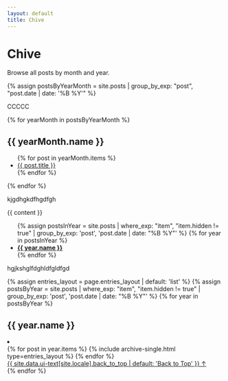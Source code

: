 ```yaml
---
layout: default
title: Chive
---
```


# Chive

Browse all posts by month and year.

{% assign postsByYearMonth = site.posts | group_by_exp: "post", "post.date | date: '%B %Y'" %}

CCCCC


{% for yearMonth in postsByYearMonth %}
  <h2>{{ yearMonth.name }}</h2>
  <ul>
    {% for post in yearMonth.items %}
      <li><a href="{{ site.baseurl }}{{ post.url }}">{{ post.title }}</a></li>
    {% endfor %}
  </ul>
{% endfor %}

kjgdhgkdfhgdfgh


{{ content }}

<ul class="taxonomy__index">
  {% assign postsInYear = site.posts | where_exp: "item", "item.hidden != true" | group_by_exp: 'post', 'post.date | date: "%B %Y"' %}
  {% for year in postsInYear %}
    <li>
      <a href="#{{ year.name }}">
        <strong>{{ year.name }}</strong> <span class="taxonomy__count"></span>
      </a>
    </li>
  {% endfor %}
</ul>

hgjkshglfdghldfgldfgd


{% assign entries_layout = page.entries_layout | default: 'list' %}
{% assign postsByYear = site.posts | where_exp: "item", "item.hidden != true" | group_by_exp: 'post', 'post.date | date: "%B %Y"' %}
{% for year in postsByYear %}
  <section id="{{ year.name }}" class="taxonomy__section">
    <h2 class="archive__subtitle">{{ year.name }}</h2>
    <li><div class="entries-{{ entries_layout }}">
      {% for post in year.items %}
        {% include archive-single.html type=entries_layout %}
      {% endfor %}
    </div></li>
    <a href="#page-title" class="back-to-top">{{ site.data.ui-text[site.locale].back_to_top | default: 'Back to Top' }} &uarr;</a>
  </section>
{% endfor %}